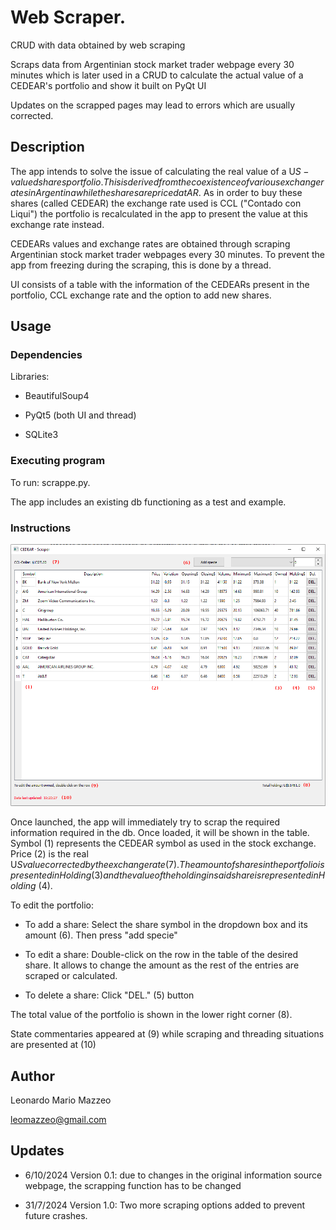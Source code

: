 
# Web Scraper.





CRUD with data obtained by web scraping



Scraps data from Argentinian stock market trader webpage every 30 minutes which is later used in a CRUD to calculate the actual value of a CEDEAR's portfolio and show it built on PyQt UI





Updates on the scrapped pages may lead to errors which are usually corrected.





## Description





The app intends to solve the issue of calculating the real value of a U$S-valued shares portfolio. This is derived from the coexistence of various exchange rates in Argentina while the shares are priced at AR$. As in order to buy these shares (called CEDEAR) the exchange rate used is CCL ("Contado con Liqui") the portfolio is recalculated in the app to present the value at this exchange rate instead.





CEDEARs values and exchange rates are obtained through scraping Argentinian stock market trader webpages every 30 minutes. To prevent the app from freezing during the scraping, this is done by a thread.





UI consists of a table with the information of the CEDEARs present in the portfolio, CCL exchange rate and the option to add new shares.





## Usage





### Dependencies





Libraries:



* BeautifulSoup4



* PyQt5 (both UI and thread)



* SQLite3







### Executing program





To run: scrappe.py.





The app includes an existing db functioning as a test and example.





### Instructions





![Screenshot of the UI with reference numbers in red](scraper2.png)





Once launched, the app will immediately try to scrap the required information required in the db. Once loaded, it will be shown in the table. Symbol (1) represents the CEDEAR symbol as used in the stock exchange. Price (2) is the real U$S value corrected by the exchange rate (7). The amount of shares in the portfolio is presented in Holding (3) and the value of the holding in said share is represented in Holding$ (4).





To edit the portfolio:



* To add a share: Select the share symbol in the dropdown box and its amount (6). Then press "add specie"



* To edit a share: Double-click on the row in the table of the desired share. It allows to change the amount as the rest of the entries are scraped or calculated.



* To delete a share: Click "DEL." (5) button





The total value of the portfolio is shown in the lower right corner (8).





State commentaries appeared at (9) while scraping and threading situations are presented at (10)









## Author





Leonardo Mario Mazzeo



leomazzeo@gmail.com





## Updates





* 6/10/2024 Version 0.1: due to changes in the original information source webpage, the scrapping function has to be changed



* 31/7/2024 Version 1.0: Two more scraping options added to prevent future crashes.






